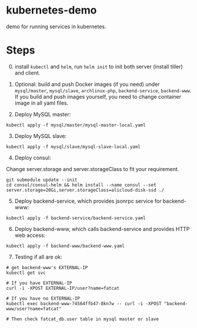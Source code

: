 # kubernetes-demo

demo for running services in kubernetes.

# Steps

0. install `kubectl` and `helm`, run `helm init` to init both server (install tiller) and client.

1. Optional: build and push Docker images (if you need) under `mysql/master`, `mysql/slave`, `archlinux-php`, `backend-service`, `backend-www`. If you build and push images yourself, you need to change container image in all yaml files.

2. Deploy MySQL master:

```shell
kubectl apply -f mysql/master/mysql-master-local.yaml
```

3. Deploy MySQL slave:

```shell
kubectl apply -f mysql/slave/mysql-slave-local.yaml
```

4. Deploy consul:

Change server.storage and server.storageClass to fit your requirement.

```shell
git submodule update --init
cd consul/consul-helm && helm install --name consul --set server.storage=20Gi,server.storageClass=alicloud-disk-ssd ./
```

5. Deploy backend-service, which provides jsonrpc service for backend-www:

```shell
kubectl apply -f backend-service/backend-service.yaml
```

6. Deploy backend-www, which calls backend-service and provides HTTP web access:

```shell
kubectl apply -f backend-www/backend-www.yaml
```

7. Testing if all are ok:

```shell
# get backend-www's EXTERNAL-IP
kubectl get svc

# If you have EXTERNAL-IP
curl -i -XPOST EXTERNAL-IP/user?name=fatcat

# If you have no EXTERNAL-IP
kubectl exec backend-www-74564ffb47-8kn7w -- curl -i -XPOST "backend-www/user?name=fatcat"

# Then check fatcat_db.user table in mysql master or slave
```

